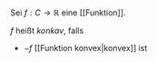 Sei $f : C \to \mathbb{R}$ eine [[Funktion]].

$f$ heißt *konkav*, falls
- $-f$ [[Funktion konvex|konvex]] ist